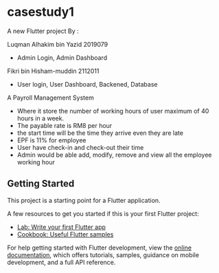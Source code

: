 # casestudy1

A new Flutter project By :

Luqman Alhakim bin Yazid 2019079
- Admin Login, Admin Dashboard 

Fikri bin Hisham-muddin 2112011
- User login, User Dashboard, Backened, Database

A Payroll Management System

- Where it store the number of working hours of user maximum of 40 hours in a week.
- The payable rate is RM8 per hour 
- the start time will be the time they arrive even they are late
- EPF is 11% for employee
- User have check-in and check-out their time
- Admin would be able add, modify, remove and view all the employee working hour

## Getting Started

This project is a starting point for a Flutter application.

A few resources to get you started if this is your first Flutter project:

- [Lab: Write your first Flutter app](https://docs.flutter.dev/get-started/codelab)
- [Cookbook: Useful Flutter samples](https://docs.flutter.dev/cookbook)

For help getting started with Flutter development, view the
[online documentation](https://docs.flutter.dev/), which offers tutorials,
samples, guidance on mobile development, and a full API reference.


